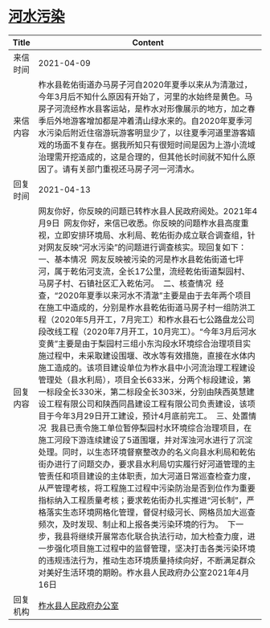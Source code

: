 # <a href="http://www.shangluo.gov.cn/zmhd/ldxxxx.jsp?urltype=leadermail.LeaderMailContentUrl&wbtreeid=1112&leadermailid=7133">河水污染</a>
| Title |                                                                                                                                                                                                                                                                                                                                                                                                                                            Content                                                                                                                                                                                                                                                                                                                                                                                                                                            |
|:-----:|-----------------------------------------------------------------------------------------------------------------------------------------------------------------------------------------------------------------------------------------------------------------------------------------------------------------------------------------------------------------------------------------------------------------------------------------------------------------------------------------------------------------------------------------------------------------------------------------------------------------------------------------------------------------------------------------------------------------------------------------------------------------------------------------------------------------------------------------------------------------------------------------------|
| 来信时间  | 2021-04-09                                                                                                                                                                                                                                                                                                                                                                                                                                                                                                                                                                                                                                                                                                                                                                                                                                                                                    |
| 来信内容  | 柞水县乾佑街道办马房子河自2020年夏季以来从为清澈过，今年3月后不知什么原因有开始了，河里的水始终是黄色。马房子河流经柞水县客运站，是柞水对形像展示的地方，加之春季后外地游客增加都是冲着清山绿水来的。自2020年夏季河水污染后附近住宿游玩游客明显少了，以往夏季河道里游客嬉戏的场面不复存在。据我所知只有很短时间是因为上游小流域治理需开挖造成的，这是合理的，但其他长时间就不知什么原因了。请有关部门重视还马房子河一河清水。                                                                                                                                                                                                                                                                                                                                                                                                                                                                                                                                                                                                                                                                           |
| 回复时间  | 2021-04-13                                                                                                                                                                                                                                                                                                                                                                                                                                                                                                                                                                                                                                                                                                                                                                                                                                                                                    |
| 回复内容  | 网友你好，你反映的问题已转柞水县人民政府阅处。2021年4月9日  网友你好，来信已收悉。你反映的问题柞水县高度重视，立即安排环境局、水利局、乾佑街办成立联合调查组，针对网友反映“河水污染”的问题进行调查核实。现回复如下：  一、基本情况  网友反映被污染的河是柞水县乾佑街道七坪河，属于乾佑河支流，全长17公里，流经乾佑街道梨园村、马房子村、石镇社区汇入乾佑河。  二、核查情况  经查，“2020年夏季以来河水不清澈”主要是由于去年两个项目在施工中造成的，分别是柞水县乾佑街道马房子村一组防洪工程（2020年5月开工，7月完工）和柞水县石七公路盘龙公司段改线工程（2020年7月开工，10月完工）。“今年3月后河水变黄”主要是由于梨园村三组小东沟段水环境综合治理项目实施过程中，未采取建设围堰、改水等有效措施，直接在水体内施工造成的。该项目建设单位为柞水县中小河流治理工程建设管理处（县水利局），项目全长633米，分两个标段建设，第一标段全长330米，第二标段全长303米，分别由陕西英慧建设工程有限公司和陕西同昌建设工程有限公司负责建设，该项目于今年3月29日开工建设，预计4月底前完工。  三、处置情况  我县已责令施工单位暂停梨园村水环境综合治理项目，在施工河段下游连续建设了5道围堰，并对浑浊河水进行了沉淀处理。同时，以生态环境督察整改办的名义向县水利局和乾佑街办进行了问题交办，要求县水利局切实履行好河道管理的主管责任和项目建设的主体职责，加大河道日常巡查检查力度，从严管理考核，将工程施工过程中污染防治是否到位作为重要指标纳入工程质量考核；要求乾佑街办扎实推进“河长制”，严格落实生态环境网格化管理，督促村级河长、网格员加大巡查频次，及时发现、制止和上报各类污染环境的行为。  下一步，我县将继续开展常态化联合执法行动，加大检查力度，进一步强化项目施工过程中的监督管理，坚决打击各类污染环境的违规违法行为，推动生态环境质量持续向好，不断满足群众对美好生活环境的期盼。柞水县人民政府办公室2021年4月16日 |
| 回复机构  | <a href="../../category/agencies/柞水县人民政府办公室.md">柞水县人民政府办公室</a>                                                                                                                                                                                                                                                                                                                                                                                                                                                                                                                                                                                                                                                                                                                                                                                                                                |